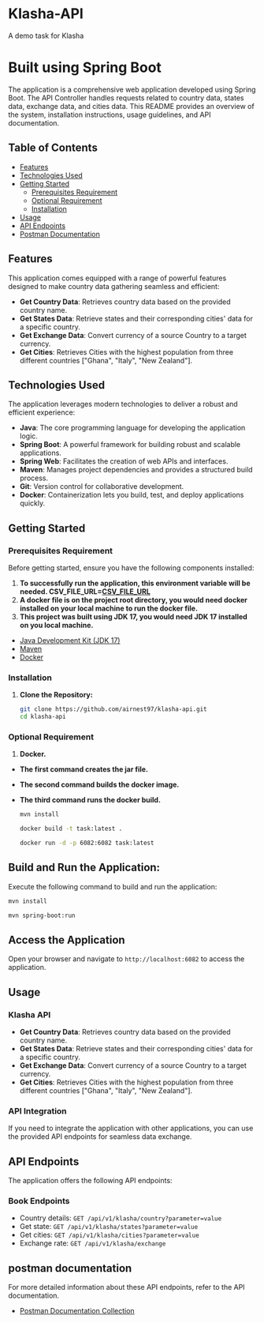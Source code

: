 # Klasha-API
A demo task for Klasha

# Built using Spring Boot

The application is a comprehensive web application developed using Spring Boot. The API Controller handles requests related to country data, states data, exchange data, and cities data. This README provides an overview of the system, installation instructions, usage guidelines, and API documentation.

## Table of Contents

- [Features](#features)
- [Technologies Used](#technologies-used)
- [Getting Started](#getting-started)
    - [Prerequisites Requirement](#prerequisites-requirement)
    - [Optional Requirement](#optional-requirement)
    - [Installation](#installation)
- [Usage](#usage)
- [API Endpoints](#api-endpoints)
- [Postman Documentation](#postman-documentation)


## Features

This application comes equipped with a range of powerful features designed to make country data gathering seamless and efficient:

- **Get Country Data**: Retrieves country data based on the provided country name.
- **Get States Data**: Retrieve states and their corresponding cities' data for a specific country.
- **Get Exchange Data**: Convert currency of a source Country to a target currency.
- **Get Cities**: Retrieves Cities with the highest population from three different countries ["Ghana", "Italy", "New Zealand"].


## Technologies Used

The application leverages modern technologies to deliver a robust and efficient experience:

- **Java**: The core programming language for developing the application logic.
- **Spring Boot**: A powerful framework for building robust and scalable applications.
- **Spring Web**: Facilitates the creation of web APIs and interfaces.
- **Maven**: Manages project dependencies and provides a structured build process.
- **Git**: Version control for collaborative development.
- **Docker**: Containerization lets you build, test, and deploy applications quickly.

## Getting Started

### Prerequisites Requirement

Before getting started, ensure you have the following components installed:

1. **To successfully run the application, this environment variable will be needed. CSV_FILE_URL=[CSV_FILE_URL](https://drive.google.com/uc?id=1iy1qoQBBz7cDlSvcZu2ufnxzMID625Gs&export=download)**
2. **A docker file is on the project root directory, you would need docker installed on your local machine to run the docker file.**
3. **This project was built using JDK 17, you would need JDK 17 installed on you local machine.**

- [Java Development Kit (JDK 17)](https://www.oracle.com/java/technologies/javase-downloads.html)
- [Maven](https://maven.apache.org/download.cgi)
- [Docker](https://www.docker.com/products/docker-desktop/)


### Installation

1. **Clone the Repository:**

   ```bash
   git clone https://github.com/airnest97/klasha-api.git
   cd klasha-api
   ```


### Optional Requirement

1. **Docker.**
- **The first command creates the jar file.**
- **The second command builds the docker image.**
- **The third command runs the docker build.**

    ```bash
   mvn install
   
   docker build -t task:latest . 
   
   docker run -d -p 6082:6082 task:latest
    ```

## Build and Run the Application:

Execute the following command to build and run the application:

````bash
mvn install

mvn spring-boot:run
````

## Access the Application

Open your browser and navigate to `http://localhost:6082` to access the application.

## Usage

### Klasha API

- **Get Country Data**: Retrieves country data based on the provided country name.
- **Get States Data**: Retrieve states and their corresponding cities' data for a specific country.
- **Get Exchange Data**: Convert currency of a source Country to a target currency.
- **Get Cities**: Retrieves Cities with the highest population from three different countries ["Ghana", "Italy", "New Zealand"].

### API Integration

If you need to integrate the application with other applications, you can use the provided API endpoints for seamless data exchange.

## API Endpoints

The application offers the following API endpoints:

### Book Endpoints

- Country details: `GET /api/v1/klasha/country?parameter=value`
- Get state: `GET /api/v1/klasha/states?parameter=value`
- Get cities: `GET /api/v1/klasha/cities?parameter=value`
- Exchange rate: `GET /api/v1/klasha/exchange`



## postman documentation

For more detailed information about these API endpoints, refer to the API documentation.
- [Postman Documentation Collection](https://documenter.getpostman.com/view/21596187/2s9YC4Vsuw)
